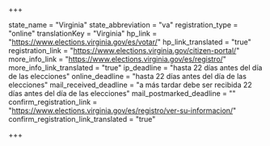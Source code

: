 +++

state_name = "Virginia"
state_abbreviation = "va"
registration_type = "online"
translationKey = "Virginia"
hp_link = "https://www.elections.virginia.gov/es/votar/"
hp_link_translated = "true"
registration_link = "https://www.elections.virginia.gov/citizen-portal/"
more_info_link = "https://www.elections.virginia.gov/es/registro/"
more_info_link_translated = "true"
ip_deadline = "hasta 22 días antes del día de las elecciones"
online_deadline = "hasta 22 días antes del día de las elecciones"
mail_received_deadline = "a más tardar debe ser recibida 22 días antes del día de las elecciones"
mail_postmarked_deadline = ""
confirm_registration_link = "https://www.elections.virginia.gov/es/registro/ver-su-informacion/"
confirm_registration_link_translated = "true"

+++